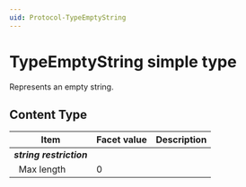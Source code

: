 ```yaml
---
uid: Protocol-TypeEmptyString
---
```


# TypeEmptyString simple type

Represents an empty string.

## Content Type

|Item|Facet value|Description|
|--- |--- |--- |
|***string restriction***|||
|&nbsp;&nbsp;Max length|0||
